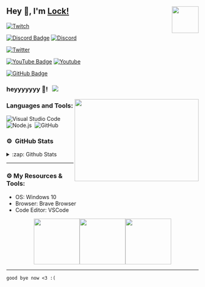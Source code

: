 ## Hey 👋, I'm [Lock!](https://github.com/LockDTB) <img align="right" height="70" width="70" alt="" src="https://cdn.discordapp.com/attachments/819865029670862860/864051629510492160/Tyler_emoji.png" />

[![Twitch](https://img.shields.io/twitch/status/LockDTB?style=social)](https://img.shields.io/twitch/status/LockDTB?style=social)

[![Discord Badge](https://img.shields.io/badge/-Discord-0e76a8?style=flat-square&logo=Discord&logoColor=white)](https://discord.gg/GPfCw4T8Z7)
[![Discord](https://img.shields.io/discord/729297852852862977?logo=discord)](https://discord.gg/GPfCw4T8Z7)

[![Twitter](https://img.shields.io/twitter/follow/LockDTB?style=social&logo=twitter)](https://twitter.com/LockDTB)

[![YouTube Badge](https://img.shields.io/badge/-YouTube-e02828?style=flat-square&logo=YouTube&logoColor=white)](https://www.youtube.com/channel/UC1ce0f6-IxvaiwwsmaBE0Bw)
[![Youtube](https://img.shields.io/youtube/channel/subscribers/UC1ce0f6-IxvaiwwsmaBE0Bw?style=social)](https://www.youtube.com/channel/UC1ce0f6-IxvaiwwsmaBE0Bw)

[![GitHub Badge](https://img.shields.io/badge/-GitHub-ffffff?style=flat-square&logo=Github&logoColor=black)](https://github.com/LockDTB)

### heyyyyyyy 🖤! &nbsp; ![](https://komarev.com/ghpvc/?username=LockDTB&label=Views&color=blue&style=plastic)



<img align="right" height="215" width="325" alt="" src="https://raw.githubusercontent.com/abhisheknaiidu/abhisheknaiidu/master/code.gif" />


### Languages and Tools:

![Visual Studio Code](https://img.shields.io/badge/-Visual%20Studio%20Code-333333?style=flat&logo=visual-studio-code&logoColor=007ACC)&nbsp;
![Node.js](https://img.shields.io/badge/-Node.js-333333?style=flat&logo=node.js)&nbsp;
![GitHub](https://img.shields.io/badge/-GitHub-333333?style=flat&logo=github)&nbsp;

### ⚙️ &nbsp;GitHub Stats

  <details>
<summary>:zap: Github Stats</summary>

  <img align="left" alt="LockDTB's Github Stats" src="https://lock-dtb-q1zhqqxn4-lockdtb.vercel.app/api?username=LockDTB&show_icons=true&hide_border=true" />

  </details>

---

### ⚙️ My Resources & Tools:

- OS: Windows 10
- Browser: Brave Browser
- Code Editor: VSCode



<p align="center">
<img align="" height='120px' src="https://github.com/aryashah2k/aryashah2k/blob/main/assets/Geometric%20White.gif" /><img align="" height='120px' src="https://raw.githubusercontent.com/rodrigograca31/rodrigograca31/master/matrix.svg" /><img align="" height='120px' src="https://github.com/aryashah2k/aryashah2k/blob/main/assets/Geometric%20White.gif" />
</p>
<hr>



```good bye now <3 :(```
